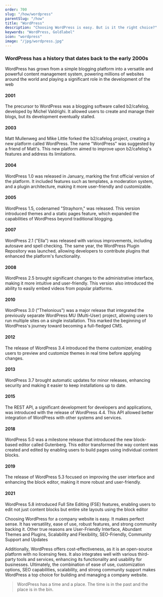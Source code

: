 ```yaml
---
order: 700
slug: "/how/wordpress"
parentSlug: "/how"
title: "WordPress"
description: "Choosing WordPress is easy. But is it the right choice?"
keywords: "WordPress, Goldlabel"
icon: "wordpress"
image: "/jpg/wordpress.jpg"
---
```

### WordPress has a history that dates back to the early 2000s

WordPress has grown from a simple blogging platform into a versatile and powerful content management system, powering millions of websites around the world and playing a significant role in the development of the web

#### 2001
The precursor to WordPress was a blogging software called b2/cafelog, developed by Michel Valdrighi. It allowed users to create and manage their blogs, but its development eventually stalled.

#### 2003
Matt Mullenweg and Mike Little forked the b2/cafelog project, creating a new platform called WordPress. The name "WordPress" was suggested by a friend of Matt's. This new platform aimed to improve upon b2/cafelog's features and address its limitations.

#### 2004
WordPress 1.0 was released in January, marking the first official version of the platform. It included features such as templates, a moderation system, and a plugin architecture, making it more user-friendly and customizable.

#### 2005
WordPress 1.5, codenamed "Strayhorn," was released. This version introduced themes and a static pages feature, which expanded the capabilities of WordPress beyond traditional blogging.

#### 2007
WordPress 2.1 ("Ella") was released with various improvements, including autosave and spell checking. The same year, the WordPress Plugin Repository was launched, allowing developers to contribute plugins that enhanced the platform's functionality.

#### 2008
WordPress 2.5 brought significant changes to the administrative interface, making it more intuitive and user-friendly. This version also introduced the ability to easily embed videos from popular platforms.

#### 2010
WordPress 3.0 ("Thelonious") was a major release that integrated the previously separate WordPress MU (Multi-User) project, allowing users to run multiple sites on a single installation. This marked the beginning of WordPress's journey toward becoming a full-fledged CMS.

#### 2012
The release of WordPress 3.4 introduced the theme customizer, enabling users to preview and customize themes in real time before applying changes.

#### 2013 
WordPress 3.7 brought automatic updates for minor releases, enhancing security and making it easier to keep installations up to date.

#### 2015
The REST API, a significant development for developers and applications, was introduced with the release of WordPress 4.4. This API allowed better integration of WordPress with other systems and services.

#### 2018
WordPress 5.0 was a milestone release that introduced the new block-based editor called Gutenberg. This editor transformed the way content was created and edited by enabling users to build pages using individual content blocks.

#### 2019
The release of WordPress 5.3 focused on improving the user interface and enhancing the block editor, making it more robust and user-friendly.

#### 2021
WordPress 5.8 introduced Full Site Editing (FSE) features, enabling users to edit not just content blocks but entire site layouts using the block editor


Choosing WordPress for a company website is easy. It makes perfect sense. It has  versatility, ease of use, robust features, and strong community backing it. Other true reasons are User-Friendly Interface, Abundant Themes and Plugins, Scalability and Flexibility, SEO-Friendly, Community Support and Updates

Additionally, WordPress offers cost-effectiveness, as it is an open-source platform with no licensing fees. It also integrates well with various third-party tools and services, enhancing its functionality and usability for businesses. Ultimately, the combination of ease of use, customization options, SEO capabilities, scalability, and strong community support makes WordPress a top choice for building and managing a company website.

> WordPress has a time and a place. The time is in the past and the place is in the bin.